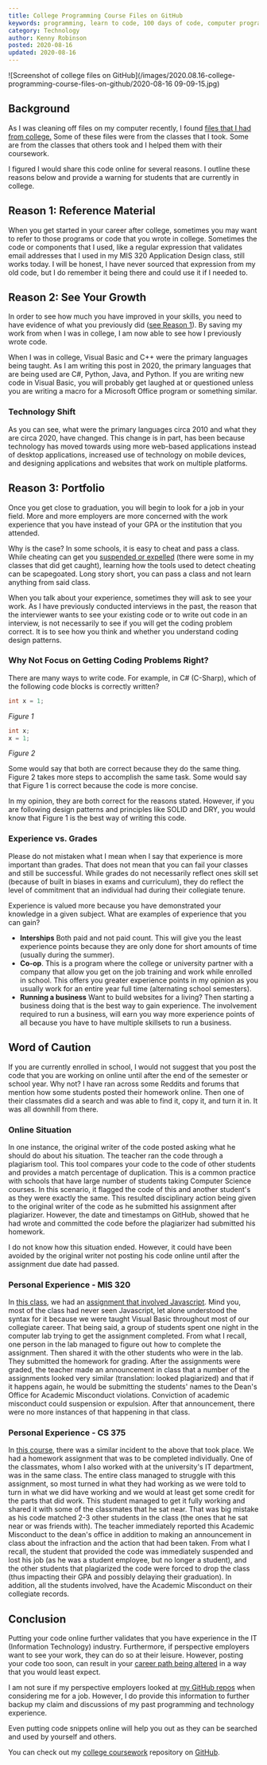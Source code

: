 ```yaml
---
title: College Programming Course Files on GitHub
keywords: programming, learn to code, 100 days of code, computer programming, computer science, management information systems
category: Technology
author: Kenny Robinson
posted: 2020-08-16
updated: 2020-08-16
---
```


![Screenshot of college files on GitHub](/images/2020.08.16-college-programming-course-files-on-github/2020-08-16 09-09-15.jpg)

## Background

As I was cleaning off files on my computer recently, I found
<a href="https://github.com/almostengr/college-coursework" target="_blank">files that I had from college.</a>
Some of these files were from the classes that I took. Some are from the classes that others took and I
helped them with their coursework.

I figured I would share this code online for several reasons. I outline these reasons below and provide
a warning for students that are currently in college.

## Reason 1: Reference Material

When you get started in your career after college, sometimes you may want to refer to those programs
or code that you wrote in college. Sometimes the code or components that I used, like a
regular expression that validates email addresses that I used in my MIS 320 Application Design
class, still works today. I will be honest, I have never sourced that expression from my old code, but I
do remember it being there and could use it if I needed to.

## Reason 2: See Your Growth

In order to see how much you have improved in your skills, you need to have evidence of what you previously
did ([see Reason 1](#reason-1-reference-material)). By saving my work from when I was in college, I am now able to see how I previously
wrote code.

When I was in college, Visual Basic and C++ were the primary languages being taught. As I am writing this
post in 2020, the primary languages that are being used are C#, Python, Java, and Python.
If you are writing new code in Visual Basic, you will probably get laughed at or questioned
unless you are writing a macro for a Microsoft Office program or something similar.

### Technology Shift

As you can see, what were the primary languages circa 2010 and what they are circa 2020, have changed.
This change is in part, has been because technology has moved towards using more
web-based applications instead of desktop applications, increased use of technology on mobile devices,
and designing applications and websites that work on multiple platforms.

## Reason 3: Portfolio

Once you get close to graduation, you will begin to look for a job in your field. More and more
employers are more concerned with the work experience that you have instead of your GPA or the
institution that you attended.

Why is the case? In some schools, it is easy to cheat and pass a class. While cheating can get you
[suspended or expelled](#word-of-caution) (there were some in my classes that did get caught),
learning how the tools used to
detect cheating can be scapegoated. Long story short, you can pass a class and not learn anything
from said class.

When you talk about your experience, sometimes they will ask to see your work. As I have previously
conducted interviews in the past, the reason that the interviewer wants to see your existing code or
to write out code in an interview, is not necessarily to see if you will get the coding problem correct.
It is to see how you think and whether you understand coding design patterns.

### Why Not Focus on Getting Coding Problems Right?

There are many ways to write code. For example, in C# (C-Sharp), which of the following code blocks
is correctly written?

```csharp
int x = 1;
```
*Figure 1*

```csharp
int x;
x = 1;
```
*Figure 2*

Some would say that both are correct because they do the same thing. Figure 2 takes more steps to
accomplish the same task. Some would say that Figure 1 is correct because the code is more concise.

In my opinion, they are both correct for the reasons stated. However, if you are following design
patterns and principles like SOLID and DRY, you would know that Figure 1 is the best way of writing
this code.

### Experience vs. Grades

Please do not mistaken what I mean when I say that experience is more important than grades. That does not
mean that you can fail your classes and still be successful. While grades do not necessarily reflect
ones skill set (because of built in biases in exams and curriculum), they do reflect the level of
commitment that an individual had during their collegiate tenure.

Experience is valued more because you have demonstrated your knowledge in a given subject. What are
examples of experience that you can gain?

* **Interships** Both paid and not paid count. This will give you the least experience points because
they are only done for short amounts of time (usually during the summer).
* **Co-op**. This is a program where the college or university partner with a company that allow
you get on the job training and work while enrolled in school. This offers you greater experience
points in my opinion as you usually work for an entire year full time (alternating school semesters).
* **Running a business** Want to build websites for a living? Then starting a
business doing that is the best way to gain experience. The involvement required to run a business,
will earn you way more experience points of all because you have to have multiple skillsets to
run a business.

## Word of Caution

If you are currently enrolled in school, I would not suggest that you post the code that you are
working on online until after the end of the semester or school year. Why not? I have ran across some
Reddits and forums that mention how some students posted their homework online. Then one of their
classmates did a search and was able to find it, copy it, and turn it in. It was all downhill from there.

### Online Situation

In one instance, the original writer of the code posted asking what he should do about his situation.
The teacher ran the code through a plagiarism tool. This tool compares your code to the
code of other students and provides a match percentage of duplication.
This is a common practice with schools that have large number of students taking Computer Science
courses. In this scenario, it flagged the code of this and another student's as they were exactly the same.
This resulted disciplinary action being given to the original writer of the code as he submitted
his assignment after plagiarizer. However, the date and timestamps on GitHub, showed that he had wrote and
committed the code before the plagiarizer had submitted his homework.

I do not know how this situation ended. However, it could have been avoided by the original writer not
posting his code online until after the assignment due date had passed.

### Personal Experience - MIS 320

In
<a href="https://github.com/almostengr/college-coursework/tree/master/MIS320_201110" target="_blank">this class</a>, we had an
<a href="https://github.com/almostengr/college-coursework/tree/master/MIS320_201110/MIS320_2011-01/MIS%20320%20Assignment%207"
target="_blank">assignment that involved Javascript</a>.
Mind you, most of the class had never seen Javascript, let alone understood the syntax for it because
we were taught Visual Basic throughout most of our collegiate career. That being said, a group of students
spent one night in the computer lab trying to get the assignment completed. From what I recall, one
person in the lab managed to figure out how to complete the assignment. Then shared it with
the other students who were in the lab. They submitted the homework for grading. After the assignments
were graded, the teacher made an announcement in class that a number of the assignments looked very
similar (translation: looked plagiarized) and that if it happens again, he would be submitting the
students' names to the Dean's Office for Academic Misconduct violations. Conviction of academic
misconduct could suspension or expulsion. After that announcement, there were no more instances of that
happening in that class.

### Personal Experience - CS 375

In [this course](https://github.com/almostengr/college-coursework/tree/master/CS375),
there was a similar incident to the above that took place. We had a homework assignment that was
to be completed individually. One of the classmates, whom I also worked with at the university's
IT department, was in the same class. The entire class managed to struggle with this assignment, so most
turned in what they had working as we were told to turn in what we did have working and we would
at least get some credit for the parts that did work.
This student managed to get it fully working and shared it with some
of the classmates that he sat near. That was big mistake as his code matched 2-3 other students in the
class (the ones that he sat near or was friends with). The teacher immediately reported this
Academic Misconduct to the dean's office in addition to
making an announcement in class about the infraction and the action that had been taken.
From what I recall, the student that provided
the code was immediately suspended and lost his job (as he was a student employee, but no longer a student),
and the other students that plagiarized the code were forced
to drop the class (thus impacting their GPA and possibly delaying their graduation). In addition, all
the students involved, have the Academic Misconduct on their collegiate records.

## Conclusion

Putting your code online further validates that you have experience in the IT
(Information Technology) industry. Furthermore, if perspective employers want to see your work, they can do so
at their leisure. However, posting your code too soon, can result in your
[career path being altered](#word-of-caution) in a way that you would least expect.

I am not sure if my perspective employers looked at
<a href="https://github.com/almostengr" target="_blank">my GitHub repos</a> when considering me for a job.
However, I do provide this information to further backup my claim and discussions of my past programming
and technology experience.

Even putting code snippets online will help you out as they can be searched and used by yourself
and others.

You can check out my
<a href="https://github.com/almostengr/college-coursework" target="_blank">college coursework</a>
repository on <a href="https://github.com/almostengr" target="_blank">GitHub</a>.
